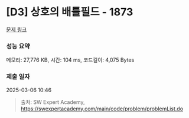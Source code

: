 # [D3] 상호의 배틀필드 - 1873 

[문제 링크](https://swexpertacademy.com/main/code/problem/problemDetail.do?contestProbId=AV5LyE7KD2ADFAXc) 

### 성능 요약

메모리: 27,776 KB, 시간: 104 ms, 코드길이: 4,075 Bytes

### 제출 일자

2025-03-06 10:46



> 출처: SW Expert Academy, https://swexpertacademy.com/main/code/problem/problemList.do